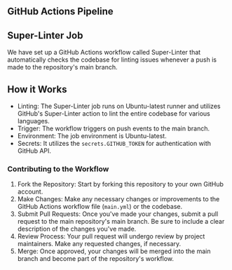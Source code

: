 ## GitHub Actions Pipeline

## Super-Linter Job

We have set up a GitHub Actions workflow called Super-Linter that automatically checks the codebase for linting issues whenever a push is made to the repository's main branch.


## How it Works

- Linting: The Super-Linter job runs on Ubuntu-latest runner and utilizes GitHub's Super-Linter action to lint the entire codebase for various languages.
- Trigger: The workflow triggers on push events to the main branch.
- Environment: The job environment is Ubuntu-latest.
- Secrets: It utilizes the `secrets.GITHUB_TOKEN` for authentication with GitHub API.

### Contributing to the Workflow

1. Fork the Repository: Start by forking this repository to your own GitHub account.
2. Make Changes: Make any necessary changes or improvements to the GitHub Actions workflow file (`main.yml`) or the codebase.
3. Submit Pull Requests: Once you've made your changes, submit a pull request to the main repository's main branch. Be sure to include a clear description of the changes you've made.
4. Review Process: Your pull request will undergo review by project maintainers. Make any requested changes, if necessary.
5. Merge: Once approved, your changes will be merged into the main branch and become part of the repository's workflow.
